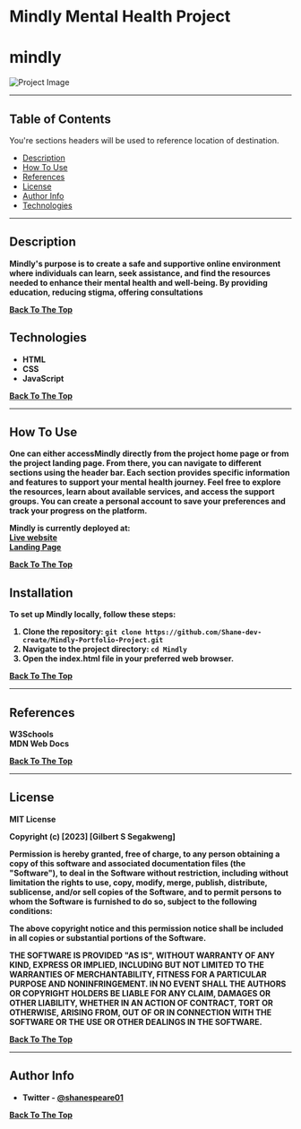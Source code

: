# Mindly Mental Health Project

# mindly

![Project Image](https://pbs.twimg.com/media/F51KGpGaEAEJH6g?format=jpg&name=small)

---

## Table of Contents
You're sections headers will be used to reference location of destination.

- [Description](#description)
- [How To Use](#how-to-use)
- [References](#references)
- [License](#license)
- [Author Info](#author-info)
- [Technologies](#technologies)

---

## Description

<b>Mindly<b>'s purpose is to create a safe and supportive online environment where individuals can learn, seek assistance, and find the resources needed to enhance their mental health and well-being. By providing education, reducing stigma, offering consultations  

[Back To The Top](#mindly)
## Technologies

- HTML
- CSS 
- JavaScript

[Back To The Top](#mindly)

---
## How To Use

One can either accessMindly directly from the project home page or from the project landing page. From there, you can navigate to different sections using the header bar. Each section provides specific information and features to support your mental health journey. Feel free to explore the resources, learn about available services, and access the support groups. You can create a personal account to save your preferences and track your progress on the platform.

Mindly is currently deployed at:  
[Live website](https://shane-dev-create.github.io/Mindly-Portfolio-Project/index.html)  
[Landing Page](https://xjxeij.wixsite.com/my-site)

[Back To The Top](#mindly)
## Installation

To set up Mindly locally, follow these steps:

1. Clone the repository: `git clone https://github.com/Shane-dev-create/Mindly-Portfolio-Project.git`
2. Navigate to the project directory: `cd Mindly`
3. Open the index.html file in your preferred web browser.

[Back To The Top](#mindly)

---

## References

W3Schools  
MDN Web Docs  

[Back To The Top](#mindly)  

---

## License

MIT License

Copyright (c) [2023] [Gilbert S Segakweng]

Permission is hereby granted, free of charge, to any person obtaining a copy
of this software and associated documentation files (the "Software"), to deal
in the Software without restriction, including without limitation the rights
to use, copy, modify, merge, publish, distribute, sublicense, and/or sell
copies of the Software, and to permit persons to whom the Software is
furnished to do so, subject to the following conditions:

The above copyright notice and this permission notice shall be included in all
copies or substantial portions of the Software.

THE SOFTWARE IS PROVIDED "AS IS", WITHOUT WARRANTY OF ANY KIND, EXPRESS OR
IMPLIED, INCLUDING BUT NOT LIMITED TO THE WARRANTIES OF MERCHANTABILITY,
FITNESS FOR A PARTICULAR PURPOSE AND NONINFRINGEMENT. IN NO EVENT SHALL THE
AUTHORS OR COPYRIGHT HOLDERS BE LIABLE FOR ANY CLAIM, DAMAGES OR OTHER
LIABILITY, WHETHER IN AN ACTION OF CONTRACT, TORT OR OTHERWISE, ARISING FROM,
OUT OF OR IN CONNECTION WITH THE SOFTWARE OR THE USE OR OTHER DEALINGS IN THE
SOFTWARE.

[Back To The Top](#mindly)

---

## Author Info

- Twitter - [@shanespeare01](https://twitter.com/shanespeare01)

[Back To The Top](#mindly)
